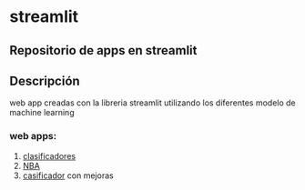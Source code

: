 # streamlit  

**Repositorio de apps en streamlit**
---
## Descripción  
web app creadas con la libreria streamlit utilizando los diferentes modelo de machine learning


### web apps:  
1. [clasificadores](https://clasificador-app.herokuapp.com/)  
1. [NBA](https://nba-apy.herokuapp.com/)
1. [casificador](https://clasificadorapp.herokuapp.com/) con mejoras
